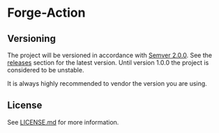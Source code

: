 # Forge-Action

## Versioning

The project will be versioned in accordance with [Semver 2.0.0](https://semver.org). See the [releases](https://github.com/gomicro/forge-action/releases) section for the latest version. Until version 1.0.0 the project is considered to be unstable.

It is always highly recommended to vendor the version you are using.

## License
See [LICENSE.md](./LICENSE.md) for more information.
